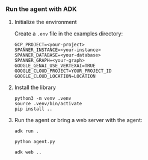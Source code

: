 ### Run the agent with ADK

1) Initialize the environment

   Create a `.env` file in the examples directory:

   ```
   GCP_PROJECT=<your-project>
   SPANNER_INSTANCE=<your-instance>
   SPANNER_DATABASE=<your-database>
   SPANNER_GRAPH=<your-graph>
   GOOGLE_GENAI_USE_VERTEXAI=TRUE
   GOOGLE_CLOUD_PROJECT=YOUR_PROJECT_ID
   GOOGLE_CLOUD_LOCATION=LOCATION
   ```

2) Install the library

   ```
   python3 -m venv .venv
   source .venv/bin/activate
   pip install ..
   ```

3) Run the agent or bring a web server with the agent:

   ```
   adk run .

   python agent.py

   adk web ..
   ```
